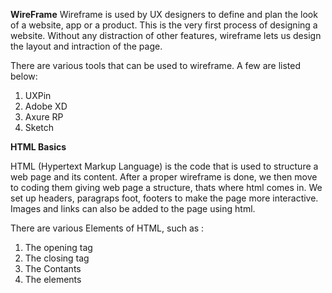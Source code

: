 **WireFrame**
Wireframe is used by UX designers to define and plan the look of a website, app or a product. This is the very first process of designing a website. Without any distraction of other features, wireframe lets us design the layout and intraction of the page.

There are various tools that can be used to wireframe. A few are listed below:
1. UXPin
2. Adobe XD
3. Axure RP
4. Sketch


**HTML Basics**

HTML (Hypertext Markup Language) is the code that is used to structure a web page and its content. After a proper wireframe is done, we then move to coding them giving web page a structure, thats where html comes in. We set up headers, paragraps foot, footers to make the page more interactive. Images and links can also be added to the page using html.

There are various Elements of HTML, such as :
1. The opening tag
2. The closing tag
3. The Contants
4. The elements
